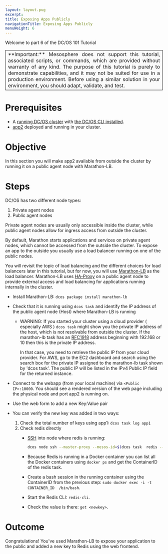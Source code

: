 ```yaml
---
layout: layout.pug
excerpt:
title: Exposing Apps Publicly
navigationTitle: Exposing Apps Publicly
menuWeight: 6
---
```


Welcome to part 6 of the DC/OS 101 Tutorial

<table class="table" bgcolor="#FAFAFA"> <tr> <td align=justify style="border-left: thin solid; border-top: thin solid; border-bottom: thin solid;border-right: thin solid;">**Important:** Mesosphere does not support this tutorial, associated scripts, or commands, which are provided without warranty of any kind. The purpose of this tutorial is purely to demonstrate capabilities, and it may not be suited for use in a production environment. Before using a similar solution in your environment, you should adapt, validate, and test.</td> </tr> </table>

# Prerequisites
* A [running DC/OS cluster](/1.11/tutorials/dcos-101/cli/) with [the DC/OS CLI installed](/1.11/tutorials/dcos-101/cli/).
* [app2](/1.11/tutorials/dcos-101/app2/) deployed and running in your cluster.


# Objective
In this section you will make app2 available from outside the cluster by running it on a public agent node with Marathon-LB.

# Steps
DC/OS has two different node types: 

1. Private agent nodes
1. Public agent nodes 

Private agent nodes are usually only accessible inside the cluster, while public agent nodes allow for ingress access from outside the cluster.

By default, Marathon starts applications and services on private agent nodes, which cannot be accessed from the outside the cluster. To expose an app to the outside you usually use a load balancer running on one of the public nodes. 

You will revisit the topic of load balancing and the different choices for load balancers later in this tutorial, but for now, you will use [Marathon-LB](https://dcos.io/1.11/tutorials/dcos-101/loadbalancing/) as the load balancer. Marathon-LB uses [HA-Proxy](http://www.haproxy.org/) on a public agent node to provide external access and load balancing for applications running internally in the cluster.

  * Install Marathon-LB: `dcos package install marathon-lb`
  * Check that it is running using `dcos task` and identify the IP address of the public agent node (Host) where Marathon-LB is running
    * WARNING: If you started your cluster using a cloud provider ( especially AWS ) `dcos task` might show you the private IP address of the host, which is not resolvable from outside the cluster. If the marathon-lb task has an [RFC1918](https://en.wikipedia.org/wiki/Private_network) address beginning with 192.168 or 10 then this is the private IP address.

      In that case, you need to retrieve the public IP from your cloud provider. For AWS, go to the EC2 dashboard and search using the search box for the private IP assigned to the marathon-lb task shown by 'dcos task'. The public IP will be listed in the IPv4 Public IP field for the returned instance.

  * Connect to the webapp (from your local machine) via `<Public IP>:10000`. You should see a rendered version of the web page including the physical node and port app2 is running on.
  * Use the web form to add a new Key:Value pair
  * You can verify the new key was added in two ways:
    1. Check the total number of keys using app1: `dcos task log app1`
    2. Check redis directly
       *  [SSH](/1.11/administering-clusters/sshcluster/) into node where redis is running:
            
           ```bash
           dcos node ssh --master-proxy --mesos-id=$(dcos task  redis --json |  jq -r '.[] | .slave_id')
           ```
       * Because Redis is running in a Docker container you can list all the Docker containers using `docker ps` and get the ContainerID of the redis task.
       * Create a bash session in the running container using the ContainerID from the previous step: `sudo docker exec -i -t CONTAINER_ID  /bin/bash`.
       * Start the Redis CLI: `redis-cli`.
       * Check the value is there: `get <newkey>`.

# Outcome
Congratulations! You've used Marathon-LB to expose your application to the public and added a new key to Redis using the web frontend.
